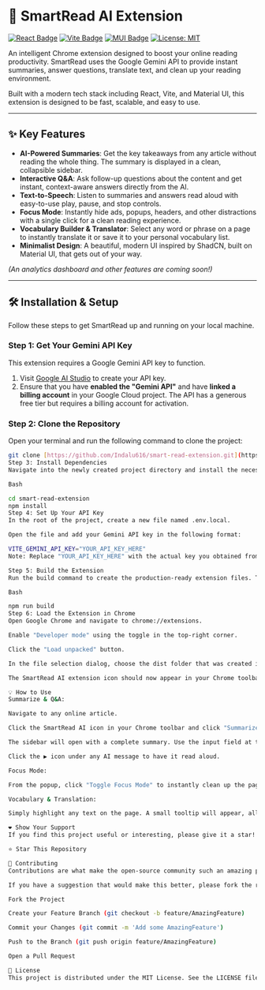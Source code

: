 # 🚀 SmartRead AI Extension

[![React Badge](https://img.shields.io/badge/React-61DAFB?style=for-the-badge&logo=react&logoColor=black)](https://reactjs.org/)
[![Vite Badge](https://img.shields.io/badge/Vite-646CFF?style=for-the-badge&logo=vite&logoColor=white)](https://vitejs.dev/)
[![MUI Badge](https://img.shields.io/badge/Material--UI-0081CB?style=for-the-badge&logo=mui&logoColor=white)](https://mui.com/)
[![License: MIT](https://img.shields.io/badge/License-MIT-yellow.svg?style=for-the-badge)](https://opensource.org/licenses/MIT)

An intelligent Chrome extension designed to boost your online reading productivity. SmartRead uses the Google Gemini API to provide instant summaries, answer questions, translate text, and clean up your reading environment.

Built with a modern tech stack including React, Vite, and Material UI, this extension is designed to be fast, scalable, and easy to use.

---

## ✨ Key Features

- **AI-Powered Summaries**: Get the key takeaways from any article without reading the whole thing. The summary is displayed in a clean, collapsible sidebar.
- **Interactive Q&A**: Ask follow-up questions about the content and get instant, context-aware answers directly from the AI.
- **Text-to-Speech**: Listen to summaries and answers read aloud with easy-to-use play, pause, and stop controls.
- **Focus Mode**: Instantly hide ads, popups, headers, and other distractions with a single click for a clean reading experience.
- **Vocabulary Builder & Translator**: Select any word or phrase on a page to instantly translate it or save it to your personal vocabulary list.
- **Minimalist Design**: A beautiful, modern UI inspired by ShadCN, built on Material UI, that gets out of your way.

_(An analytics dashboard and other features are coming soon!)_

---

## 🛠️ Installation & Setup

Follow these steps to get SmartRead up and running on your local machine.

### **Step 1: Get Your Gemini API Key**

This extension requires a Google Gemini API key to function.

1.  Visit [Google AI Studio](https://aistudio.google.com/app/apikey) to create your API key.
2.  Ensure that you have **enabled the "Gemini API"** and have **linked a billing account** in your Google Cloud project. The API has a generous free tier but requires a billing account for activation.

### **Step 2: Clone the Repository**

Open your terminal and run the following command to clone the project:

```bash
git clone [https://github.com/Indalu616/smart-read-extension.git](https://github.com/Indalu616/smart-read-extension.git)
Step 3: Install Dependencies
Navigate into the newly created project directory and install the necessary packages.

Bash

cd smart-read-extension
npm install
Step 4: Set Up Your API Key
In the root of the project, create a new file named .env.local.

Open the file and add your Gemini API key in the following format:

VITE_GEMINI_API_KEY="YOUR_API_KEY_HERE"
Note: Replace "YOUR_API_KEY_HERE" with the actual key you obtained from Google AI Studio.

Step 5: Build the Extension
Run the build command to create the production-ready extension files. This will generate a dist folder.

Bash

npm run build
Step 6: Load the Extension in Chrome
Open Google Chrome and navigate to chrome://extensions.

Enable "Developer mode" using the toggle in the top-right corner.

Click the "Load unpacked" button.

In the file selection dialog, choose the dist folder that was created in your project directory.

The SmartRead AI extension icon should now appear in your Chrome toolbar!

💡 How to Use
Summarize & Q&A:

Navigate to any online article.

Click the SmartRead AI icon in your Chrome toolbar and click "Summarize & Q&A".

The sidebar will open with a complete summary. Use the input field at the bottom to ask follow-up questions.

Click the ▶️ icon under any AI message to have it read aloud.

Focus Mode:

From the popup, click "Toggle Focus Mode" to instantly clean up the page for distraction-free reading.

Vocabulary & Translation:

Simply highlight any text on the page. A small tooltip will appear, allowing you to save the word to your vocabulary list or get an instant translation/definition.

❤️ Show Your Support
If you find this project useful or interesting, please give it a star! It helps motivate further development and makes the project more visible to others.

⭐ Star This Repository

🤝 Contributing
Contributions are what make the open-source community such an amazing place to learn, inspire, and create. Any contributions you make are greatly appreciated.

If you have a suggestion that would make this better, please fork the repo and create a pull request. You can also simply open an issue with the tag "enhancement".

Fork the Project

Create your Feature Branch (git checkout -b feature/AmazingFeature)

Commit your Changes (git commit -m 'Add some AmazingFeature')

Push to the Branch (git push origin feature/AmazingFeature)

Open a Pull Request

📄 License
This project is distributed under the MIT License. See the LICENSE file for more information.
```
